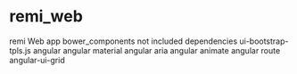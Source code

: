 # remi_web
remi Web app
bower_components not included
dependencies
ui-bootstrap-tpls.js
angular
angular material
angular aria
angular animate
angular route
angular-ui-grid
